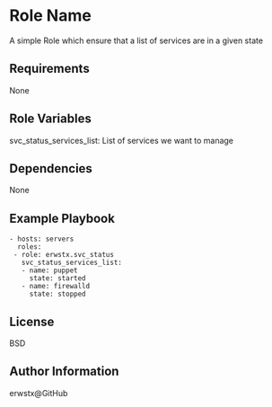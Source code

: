 Role Name
=========

A simple Role which ensure that a list of services are in a given state

Requirements
------------

None

Role Variables
--------------

svc_status_services_list: List of services we want to manage

Dependencies
------------

None

Example Playbook
----------------

    - hosts: servers
      roles:
	 - role: erwstx.svc_status
	   svc_status_services_list:
	   - name: puppet
	     state: started
	   - name: firewalld
	     state: stopped

License
-------

BSD

Author Information
------------------

erwstx@GitHub
